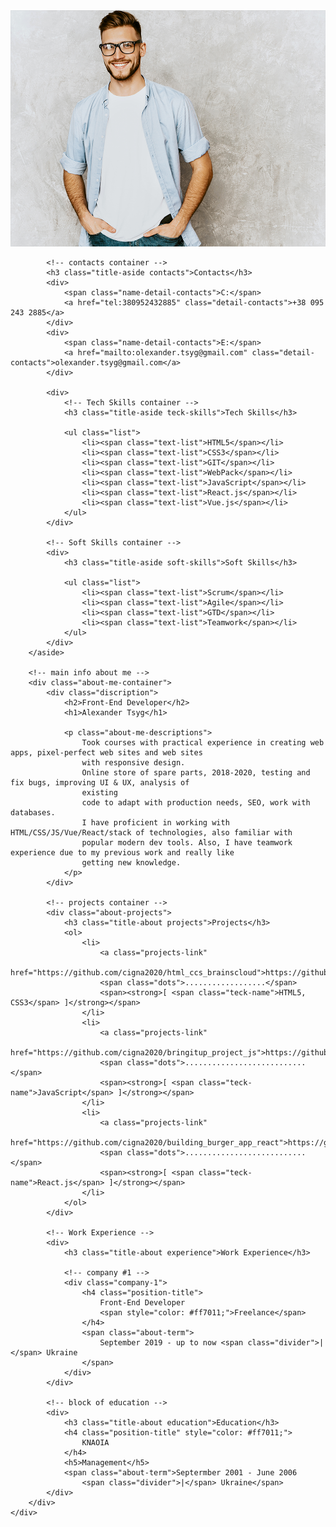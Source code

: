 <!DOCTYPE html>
<html lang="en">

<head>
    <meta charset="UTF-8" />
    <meta name="viewport" content="width=device-width, initial-scale=1.0" />
    <link rel="stylesheet" href="./css/style.css" />
    <link href="https://fonts.googleapis.com/css2?family=Montserrat:wght@400;700&display=swap" rel="stylesheet" />
    <title>My resume</title>
</head>

<body>
    <div class="whole-context">
        <!-- an aside block -->
        <aside class="aside-block">
            <img class="photo" src="./img/photo.png" alt="a photo of an unknown man" />

            <!-- contacts container -->
            <h3 class="title-aside contacts">Contacts</h3>
            <div>
                <span class="name-detail-contacts">C:</span>
                <a href="tel:380952432885" class="detail-contacts">+38 095 243 2885</a>
            </div>
            <div>
                <span class="name-detail-contacts">E:</span>
                <a href="mailto:olexander.tsyg@gmail.com" class="detail-contacts">olexander.tsyg@gmail.com</a>
            </div>

            <div>
                <!-- Tech Skills container -->
                <h3 class="title-aside teck-skills">Tech Skills</h3>

                <ul class="list">
                    <li><span class="text-list">HTML5</span></li>
                    <li><span class="text-list">CSS3</span></li>
                    <li><span class="text-list">GIT</span></li>
                    <li><span class="text-list">WebPack</span></li>
                    <li><span class="text-list">JavaScript</span></li>
                    <li><span class="text-list">React.js</span></li>
                    <li><span class="text-list">Vue.js</span></li>
                </ul>
            </div>

            <!-- Soft Skills container -->
            <div>
                <h3 class="title-aside soft-skills">Soft Skills</h3>

                <ul class="list">
                    <li><span class="text-list">Scrum</span></li>
                    <li><span class="text-list">Agile</span></li>
                    <li><span class="text-list">GTD</span></li>
                    <li><span class="text-list">Teamwork</span></li>
                </ul>
            </div>
        </aside>

        <!-- main info about me -->
        <div class="about-me-container">
            <div class="discription">
                <h2>Front-End Developer</h2>
                <h1>Alexander Tsyg</h1>

                <p class="about-me-descriptions">
                    Took courses with practical experience in creating web apps, pixel-perfect web sites and web sites
                    with responsive design.
                    Online store of spare parts, 2018-2020, testing and fix bugs, improving UI & UX, analysis of
                    existing
                    code to adapt with production needs, SEO, work with databases.
                    I have proficient in working with HTML/CSS/JS/Vue/React/stack of technologies, also familiar with
                    popular modern dev tools. Also, I have teamwork experience due to my previous work and really like
                    getting new knowledge.
                </p>
            </div>

            <!-- projects container -->
            <div class="about-projects">
                <h3 class="title-about projects">Projects</h3>
                <ol>
                    <li>
                        <a class="projects-link"
                            href="https://github.com/cigna2020/html_ccs_brainscloud">https://github.com/cigna2020/html_ccs_brainscloud</a>
                        <span class="dots">..................</span>
                        <span><strong>[ <span class="teck-name">HTML5, CSS3</span> ]</strong></span>
                    </li>
                    <li>
                        <a class="projects-link"
                            href="https://github.com/cigna2020/bringitup_project_js">https://github.com/cigna2020/bringitup_project_js</a>
                        <span class="dots">...........................</span>
                        <span><strong>[ <span class="teck-name">JavaScript</span> ]</strong></span>
                    </li>
                    <li>
                        <a class="projects-link"
                            href="https://github.com/cigna2020/building_burger_app_react">https://github.com/cigna2020/building_burger_app_react</a>
                        <span class="dots">...........................</span>
                        <span><strong>[ <span class="teck-name">React.js</span> ]</strong></span>
                    </li>
                </ol>
            </div>

            <!-- Work Experience -->
            <div>
                <h3 class="title-about experience">Work Experience</h3>

                <!-- company #1 -->
                <div class="company-1">
                    <h4 class="position-title">
                        Front-End Developer
                        <span style="color: #ff7011;">Freelance</span>
                    </h4>
                    <span class="about-term">
                        September 2019 - up to now <span class="divider">|</span> Ukraine
                    </span>
                </div>
            </div>

            <!-- block of education -->
            <div>
                <h3 class="title-about education">Education</h3>
                <h4 class="position-title" style="color: #ff7011;">
                    KNAOIA
                </h4>
                <h5>Management</h5>
                <span class="about-term">Septermber 2001 - June 2006
                    <span class="divider">|</span> Ukraine</span>
            </div>
        </div>
    </div>

</body>

</html>
